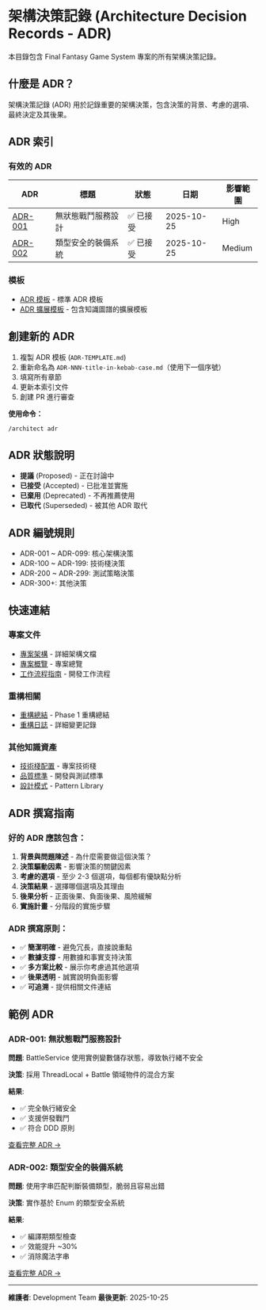 # 架構決策記錄 (Architecture Decision Records - ADR)

本目錄包含 Final Fantasy Game System 專案的所有架構決策記錄。

## 什麼是 ADR？

架構決策記錄 (ADR) 用於記錄重要的架構決策，包含決策的背景、考慮的選項、最終決定及其後果。

## ADR 索引

### 有效的 ADR

| ADR | 標題 | 狀態 | 日期 | 影響範圍 |
|-----|------|------|------|----------|
| [ADR-001](ADR-001-stateless-battle-service.md) | 無狀態戰鬥服務設計 | ✅ 已接受 | 2025-10-25 | High |
| [ADR-002](ADR-002-equipment-type-system.md) | 類型安全的裝備系統 | ✅ 已接受 | 2025-10-25 | Medium |

### 模板

- [ADR 模板](ADR-TEMPLATE.md) - 標準 ADR 模板
- [ADR 擴展模板](ADR-TEMPLATE-knowledge-graph.md) - 包含知識圖譜的擴展模板

## 創建新的 ADR

1. 複製 ADR 模板 (`ADR-TEMPLATE.md`)
2. 重新命名為 `ADR-NNN-title-in-kebab-case.md`（使用下一個序號）
3. 填寫所有章節
4. 更新本索引文件
5. 創建 PR 進行審查

**使用命令：**
```bash
/architect adr
```

## ADR 狀態說明

- **提議** (Proposed) - 正在討論中
- **已接受** (Accepted) - 已批准並實施
- **已棄用** (Deprecated) - 不再推薦使用
- **已取代** (Superseded) - 被其他 ADR 取代

## ADR 編號規則

- ADR-001 ~ ADR-099: 核心架構決策
- ADR-100 ~ ADR-199: 技術棧決策
- ADR-200 ~ ADR-299: 測試策略決策
- ADR-300+: 其他決策

## 快速連結

### 專案文件
- [專案架構](../project-info/PROJECT-ARCHITECTURE.md) - 詳細架構文檔
- [專案概覽](../project-info/PROJECT-OVERVIEW.md) - 專案總覽
- [工作流程指南](../project-info/WORKFLOW-GUIDE.md) - 開發工作流程

### 重構相關
- [重構總結](../../docs/REFACTORING_SUMMARY.md) - Phase 1 重構總結
- [重構日誌](../CHANGELOG-REFACTORING.md) - 詳細變更記錄

### 其他知識資產
- [技術棧配置](../tech-stacks.md) - 專案技術棧
- [品質標準](../standards/) - 開發與測試標準
- [設計模式](../patterns/pattern-library-index.md) - Pattern Library

## ADR 撰寫指南

### 好的 ADR 應該包含：

1. **背景與問題陳述** - 為什麼需要做這個決策？
2. **決策驅動因素** - 影響決策的關鍵因素
3. **考慮的選項** - 至少 2-3 個選項，每個都有優缺點分析
4. **決策結果** - 選擇哪個選項及其理由
5. **後果分析** - 正面後果、負面後果、風險緩解
6. **實施計畫** - 分階段的實施步驟

### ADR 撰寫原則：

- ✅ **簡潔明確** - 避免冗長，直接說重點
- ✅ **數據支撐** - 用數據和事實支持決策
- ✅ **多方案比較** - 展示你考慮過其他選項
- ✅ **後果透明** - 誠實說明負面影響
- ✅ **可追溯** - 提供相關文件連結

## 範例 ADR

### ADR-001: 無狀態戰鬥服務設計

**問題**: BattleService 使用實例變數儲存狀態，導致執行緒不安全

**決策**: 採用 ThreadLocal + Battle 領域物件的混合方案

**結果**:
- ✅ 完全執行緒安全
- ✅ 支援併發戰鬥
- ✅ 符合 DDD 原則

[查看完整 ADR →](ADR-001-stateless-battle-service.md)

### ADR-002: 類型安全的裝備系統

**問題**: 使用字串匹配判斷裝備類型，脆弱且容易出錯

**決策**: 實作基於 Enum 的類型安全系統

**結果**:
- ✅ 編譯期類型檢查
- ✅ 效能提升 ~30%
- ✅ 消除魔法字串

[查看完整 ADR →](ADR-002-equipment-type-system.md)

---

**維護者**: Development Team
**最後更新**: 2025-10-25
